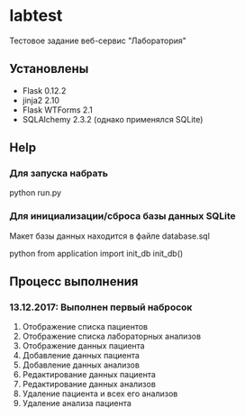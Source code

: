 # labtest
Тестовое задание веб-сервис "Лаборатория"

## Установлены
* Flask 0.12.2
* jinja2 2.10
* Flask WTForms 2.1
* SQLAlchemy 2.3.2 (однако применялся SQLite)

## Help
### Для запуска набрать 
python run.py

### Для инициализации/сброса базы данных SQLite
Макет базы данных находится в файле database.sql

python
 from application import init_db
 init_db()

## Процесс выполнения

### 13.12.2017: Выполнен первый набросок
1. Отображение списка пациентов
1. Отображение списка лабораторных анализов
1. Отображение данных пациента
1. Добавление данных пациента
1. Добавление данных анализов
1. Редактирование данных пациента
1. Редактирование данных анализов
1. Удаление пациента и всех его анализов
1. Удаление анализа пациента


